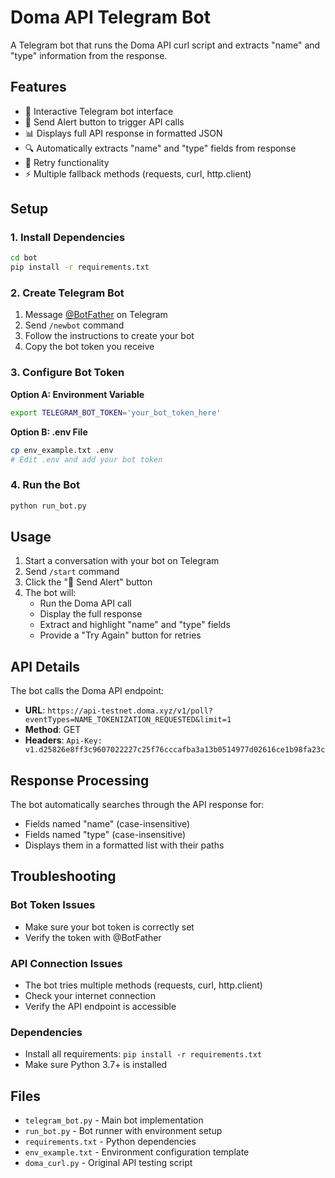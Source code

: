 # Doma API Telegram Bot

A Telegram bot that runs the Doma API curl script and extracts "name" and "type" information from the response.

## Features

- 🤖 Interactive Telegram bot interface
- 🚨 Send Alert button to trigger API calls
- 📊 Displays full API response in formatted JSON
- 🔍 Automatically extracts "name" and "type" fields from response
- 🔄 Retry functionality
- ⚡ Multiple fallback methods (requests, curl, http.client)

## Setup

### 1. Install Dependencies

```bash
cd bot
pip install -r requirements.txt
```

### 2. Create Telegram Bot

1. Message [@BotFather](https://t.me/BotFather) on Telegram
2. Send `/newbot` command
3. Follow the instructions to create your bot
4. Copy the bot token you receive

### 3. Configure Bot Token

**Option A: Environment Variable**
```bash
export TELEGRAM_BOT_TOKEN='your_bot_token_here'
```

**Option B: .env File**
```bash
cp env_example.txt .env
# Edit .env and add your bot token
```

### 4. Run the Bot

```bash
python run_bot.py
```

## Usage

1. Start a conversation with your bot on Telegram
2. Send `/start` command
3. Click the "🚨 Send Alert" button
4. The bot will:
   - Run the Doma API call
   - Display the full response
   - Extract and highlight "name" and "type" fields
   - Provide a "Try Again" button for retries

## API Details

The bot calls the Doma API endpoint:
- **URL**: `https://api-testnet.doma.xyz/v1/poll?eventTypes=NAME_TOKENIZATION_REQUESTED&limit=1`
- **Method**: GET
- **Headers**: `Api-Key: v1.d25826e8ff3c9607022227c25f76cccafba3a13b0514977d02616ce1b98fa23c`

## Response Processing

The bot automatically searches through the API response for:
- Fields named "name" (case-insensitive)
- Fields named "type" (case-insensitive)
- Displays them in a formatted list with their paths

## Troubleshooting

### Bot Token Issues
- Make sure your bot token is correctly set
- Verify the token with @BotFather

### API Connection Issues
- The bot tries multiple methods (requests, curl, http.client)
- Check your internet connection
- Verify the API endpoint is accessible

### Dependencies
- Install all requirements: `pip install -r requirements.txt`
- Make sure Python 3.7+ is installed

## Files

- `telegram_bot.py` - Main bot implementation
- `run_bot.py` - Bot runner with environment setup
- `requirements.txt` - Python dependencies
- `env_example.txt` - Environment configuration template
- `doma_curl.py` - Original API testing script
